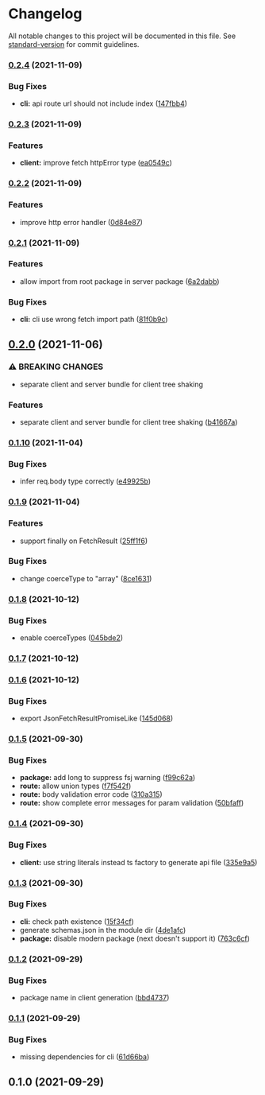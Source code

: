 # Changelog

All notable changes to this project will be documented in this file. See [standard-version](https://github.com/conventional-changelog/standard-version) for commit guidelines.

### [0.2.4](https://github.com/ddadaal/next-typed-api-routes/compare/v0.2.3...v0.2.4) (2021-11-09)


### Bug Fixes

* **cli:** api route url should not include index ([147fbb4](https://github.com/ddadaal/next-typed-api-routes/commit/147fbb4882018fa57a57f757cb7e23185f7a398f))

### [0.2.3](https://github.com/ddadaal/next-typed-api-routes/compare/v0.2.2...v0.2.3) (2021-11-09)


### Features

* **client:** improve fetch httpError type ([ea0549c](https://github.com/ddadaal/next-typed-api-routes/commit/ea0549cda452a671a13f1389cb4790e2a7f61f9b))

### [0.2.2](https://github.com/ddadaal/next-typed-api-routes/compare/v0.2.1...v0.2.2) (2021-11-09)


### Features

* improve http error handler ([0d84e87](https://github.com/ddadaal/next-typed-api-routes/commit/0d84e8762a1798a8ed044eeeb46f93107e410532))

### [0.2.1](https://github.com/ddadaal/next-typed-api-routes/compare/v0.2.0...v0.2.1) (2021-11-09)


### Features

* allow import from root package in server package ([6a2dabb](https://github.com/ddadaal/next-typed-api-routes/commit/6a2dabbfeeae22249fb561971f1a0cd337216a02))


### Bug Fixes

* **cli:** cli use wrong fetch import path ([81f0b9c](https://github.com/ddadaal/next-typed-api-routes/commit/81f0b9c845a11a3d04722acda46eb97b7405f8ef))

## [0.2.0](https://github.com/ddadaal/next-typed-api-routes/compare/v0.1.10...v0.2.0) (2021-11-06)


### ⚠ BREAKING CHANGES

* separate client and server bundle for client tree shaking

### Features

* separate client and server bundle for client tree shaking ([b41667a](https://github.com/ddadaal/next-typed-api-routes/commit/b41667a01de7234158fdca2ebdc3345c84aad407))

### [0.1.10](https://github.com/ddadaal/next-typed-api-routes/compare/v0.1.9...v0.1.10) (2021-11-04)


### Bug Fixes

* infer req.body type correctly ([e49925b](https://github.com/ddadaal/next-typed-api-routes/commit/e49925b78a8ea2b857e78951de11810417b5d6ec))

### [0.1.9](https://github.com/ddadaal/next-typed-api-routes/compare/v0.1.8...v0.1.9) (2021-11-04)


### Features

* support finally on FetchResult ([25ff1f6](https://github.com/ddadaal/next-typed-api-routes/commit/25ff1f695485f79436ac75d6cb2d14fa8e3a1d8d))


### Bug Fixes

* change coerceType to "array" ([8ce1631](https://github.com/ddadaal/next-typed-api-routes/commit/8ce1631fd9c589785db56de32b15c23e05c73d99))

### [0.1.8](https://github.com/ddadaal/next-typed-api-routes/compare/v0.1.7...v0.1.8) (2021-10-12)


### Bug Fixes

* enable coerceTypes ([045bde2](https://github.com/ddadaal/next-typed-api-routes/commit/045bde2fc2c006c5fe732abbd32715ac73d36f5e))

### [0.1.7](https://github.com/ddadaal/next-typed-api-routes/compare/v0.1.6...v0.1.7) (2021-10-12)

### [0.1.6](https://github.com/ddadaal/next-typed-api-routes/compare/v0.1.5...v0.1.6) (2021-10-12)


### Bug Fixes

* export JsonFetchResultPromiseLike ([145d068](https://github.com/ddadaal/next-typed-api-routes/commit/145d06851c7ae8ba7c8e34756c5fa47b17e7742e))

### [0.1.5](https://github.com/ddadaal/next-typed-api-routes/compare/v0.1.4...v0.1.5) (2021-09-30)


### Bug Fixes

* **package:** add long to suppress fsj warning ([f99c62a](https://github.com/ddadaal/next-typed-api-routes/commit/f99c62aca12ef6c7701cd62f59f96230cf604ec4))
* **route:** allow union types ([f7f542f](https://github.com/ddadaal/next-typed-api-routes/commit/f7f542f7f6ceacb52461b5231933deac5b9d947c))
* **route:** body validation error code ([310a315](https://github.com/ddadaal/next-typed-api-routes/commit/310a3153d238f3abff3f10da71dc79bc40a3eacb))
* **route:** show complete error messages for param validation ([50bfaff](https://github.com/ddadaal/next-typed-api-routes/commit/50bfaff62bf7e0d1cec9b89c1470f65c61ed26c2))

### [0.1.4](https://github.com/ddadaal/next-typed-api-routes/compare/v0.1.3...v0.1.4) (2021-09-30)


### Bug Fixes

* **client:** use string literals instead ts factory to generate api file ([335e9a5](https://github.com/ddadaal/next-typed-api-routes/commit/335e9a5aac223894064e7db9ab247d333e226f79))

### [0.1.3](https://github.com/ddadaal/next-typed-api-routes/compare/v0.1.2...v0.1.3) (2021-09-30)


### Bug Fixes

* **cli:** check path existence ([15f34cf](https://github.com/ddadaal/next-typed-api-routes/commit/15f34cfe13a5f5dd4b8fc2d66314813130d702dd))
* generate schemas.json in the module dir ([4de1afc](https://github.com/ddadaal/next-typed-api-routes/commit/4de1afc63808f5676cc34907e174490cadf5e8b1))
* **package:** disable modern package (next doesn't support it) ([763c6cf](https://github.com/ddadaal/next-typed-api-routes/commit/763c6cf8b0e2338f2c3cc870118593a517787deb))

### [0.1.2](https://github.com/ddadaal/next-typed-api-routes/compare/v0.1.1...v0.1.2) (2021-09-29)


### Bug Fixes

* package name in client generation ([bbd4737](https://github.com/ddadaal/next-typed-api-routes/commit/bbd47372be0e77151d005a18c3934fb1781bf510))

### [0.1.1](https://github.com/ddadaal/next-typed-api-routes/compare/v0.1.0...v0.1.1) (2021-09-29)


### Bug Fixes

* missing dependencies for cli ([61d66ba](https://github.com/ddadaal/next-typed-api-routes/commit/61d66ba027166f202106c886c9334e2ba4574dde))

## 0.1.0 (2021-09-29)
